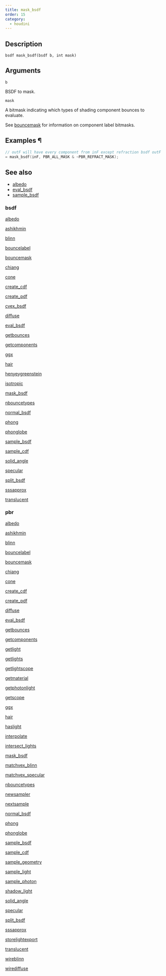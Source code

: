 ```yaml
---
title: mask_bsdf
order: 15
category:
  - houdini
---
```


## Description

`bsdf mask_bsdf(bsdf b, int mask)`

## Arguments

`b`

BSDF to mask.

`mask`

A bitmask indicating which types of shading component bounces to evaluate.

See [bouncemask](bouncemask.html) for information on component label bitmasks.

## Examples ¶

```c
// outF will have every component from inF except refraction bsdf outF
= mask_bsdf(inF, PBR_ALL_MASK & ~PBR_REFRACT_MASK);
```

## See also

- [albedo ](albedo.html)
- [eval_bsdf ](eval_bsdf.html)
- [sample_bsdf ](sample_bsdf.html)

### bsdf

[albedo ](albedo.html)

[ashikhmin ](ashikhmin.html)

[blinn ](blinn.html)

[bouncelabel ](bouncelabel.html)

[bouncemask ](bouncemask.html)

[chiang ](chiang.html)

[cone ](cone.html)

[create_cdf ](create_cdf.html)

[create_pdf ](create_pdf.html)

[cvex_bsdf ](cvex_bsdf.html)

[diffuse ](diffuse.html)

[eval_bsdf ](eval_bsdf.html)

[getbounces ](getbounces.html)

[getcomponents ](getcomponents.html)

[ggx ](ggx.html)

[hair ](hair.html)

[henyeygreenstein ](henyeygreenstein.html)

[isotropic ](isotropic.html)

[mask_bsdf ](mask_bsdf.html)

[nbouncetypes ](nbouncetypes.html)

[normal_bsdf ](normal_bsdf.html)

[phong ](phong.html)

[phonglobe ](phonglobe.html)

[sample_bsdf ](sample_bsdf.html)

[sample_cdf ](sample_cdf.html)

[solid_angle ](solid_angle.html)

[specular ](specular.html)

[split_bsdf ](split_bsdf.html)

[sssapprox ](sssapprox.html)

[translucent ](translucent.html)

### pbr

[albedo ](albedo.html)

[ashikhmin ](ashikhmin.html)

[blinn ](blinn.html)

[bouncelabel ](bouncelabel.html)

[bouncemask ](bouncemask.html)

[chiang ](chiang.html)

[cone ](cone.html)

[create_cdf ](create_cdf.html)

[create_pdf ](create_pdf.html)

[diffuse ](diffuse.html)

[eval_bsdf ](eval_bsdf.html)

[getbounces ](getbounces.html)

[getcomponents ](getcomponents.html)

[getlight ](getlight.html)

[getlights ](getlights.html)

[getlightscope ](getlightscope.html)

[getmaterial ](getmaterial.html)

[getphotonlight ](getphotonlight.html)

[getscope ](getscope.html)

[ggx ](ggx.html)

[hair ](hair.html)

[haslight ](haslight.html)

[interpolate ](interpolate.html)

[intersect_lights ](intersect_lights.html)

[mask_bsdf ](mask_bsdf.html)

[matchvex_blinn ](matchvex_blinn.html)

[matchvex_specular ](matchvex_specular.html)

[nbouncetypes ](nbouncetypes.html)

[newsampler ](newsampler.html)

[nextsample ](nextsample.html)

[normal_bsdf ](normal_bsdf.html)

[phong ](phong.html)

[phonglobe ](phonglobe.html)

[sample_bsdf ](sample_bsdf.html)

[sample_cdf ](sample_cdf.html)

[sample_geometry ](sample_geometry.html)

[sample_light ](sample_light.html)

[sample_photon ](sample_photon.html)

[shadow_light ](shadow_light.html)

[solid_angle ](solid_angle.html)

[specular ](specular.html)

[split_bsdf ](split_bsdf.html)

[sssapprox ](sssapprox.html)

[storelightexport ](storelightexport.html)

[translucent ](translucent.html)

[wireblinn ](wireblinn.html)

[wirediffuse ](wirediffuse.html)

